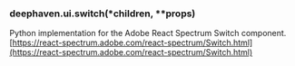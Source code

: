 ### deephaven.ui.switch(\*children, \*\*props)

Python implementation for the Adobe React Spectrum Switch component.
[https://react-spectrum.adobe.com/react-spectrum/Switch.html](https://react-spectrum.adobe.com/react-spectrum/Switch.html)
